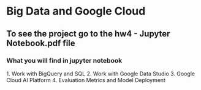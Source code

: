 # Big Data and Google Cloud
<h2>To see the project go to the hw4 - Jupyter Notebook.pdf file </h2>

<h3>What you will find in jupyter notebook </h3>
1. Work with BigQuery and SQL
2. Work with Google Data Studio
3. Google Cloud AI Platform
4. Evaluation Metrics and Model Deployment
